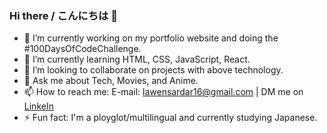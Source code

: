 ### Hi there / こんにちは 👋



- 🔭 I’m currently working on my portfolio website and doing the #100DaysOfCodeChallenge.
- 🌱 I’m currently learning HTML, CSS, JavaScript, React.
- 👯 I’m looking to collaborate on projects with above technology.
- 💬 Ask me about Tech, Movies, and Anime.
- 📫 How to reach me: E-mail: lawensardar16@gmail.com | DM me on  [LinkeIn](https://www.linkedin.com/in/lawen-sardar/)
- ⚡ Fun fact: I'm  a ployglot/multilingual and currently studying Japanese.


